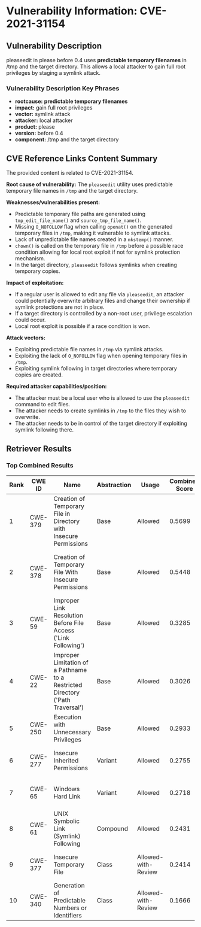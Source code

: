 # Vulnerability Information: CVE-2021-31154

## Vulnerability Description
pleaseedit in please before 0.4 uses **predictable temporary filenames** in /tmp and the target directory. This allows a local attacker to gain full root privileges by staging a symlink attack.

### Vulnerability Description Key Phrases
- **rootcause:** **predictable temporary filenames**
- **impact:** gain full root privileges
- **vector:** symlink attack
- **attacker:** local attacker
- **product:** please
- **version:** before 0.4
- **component:** /tmp and the target directory

## CVE Reference Links Content Summary
The provided content is related to CVE-2021-31154.

**Root cause of vulnerability:**
The `pleaseedit` utility uses predictable temporary file names in `/tmp` and the target directory.

**Weaknesses/vulnerabilities present:**
- Predictable temporary file paths are generated using `tmp_edit_file_name()` and `source_tmp_file_name()`.
- Missing `O_NOFOLLOW` flag when calling `openat()` on the generated temporary files in `/tmp`, making it vulnerable to symlink attacks.
- Lack of unpredictable file names created in a `mkstemp()` manner.
- `chown()` is called on the temporary file in `/tmp` before a possible race condition allowing for local root exploit if not for symlink protection mechanism.
- In the target directory, `pleaseedit` follows symlinks when creating temporary copies.

**Impact of exploitation:**
- If a regular user is allowed to edit any file via `pleaseedit`, an attacker could potentially overwrite arbitrary files and change their ownership if symlink protections are not in place.
- If a target directory is controlled by a non-root user, privilege escalation could occur.
- Local root exploit is possible if a race condition is won.

**Attack vectors:**
- Exploiting predictable file names in `/tmp` via symlink attacks.
- Exploiting the lack of `O_NOFOLLOW` flag when opening temporary files in `/tmp`.
- Exploiting symlink following in target directories where temporary copies are created.

**Required attacker capabilities/position:**
- The attacker must be a local user who is allowed to use the `pleaseedit` command to edit files.
- The attacker needs to create symlinks in `/tmp` to the files they wish to overwrite.
- The attacker needs to be in control of the target directory if exploiting symlink following there.

## Retriever Results

### Top Combined Results

| Rank | CWE ID | Name | Abstraction | Usage | Combined Score | Retrievers | Individual Scores |
|------|--------|------|-------------|-------|---------------|------------|-------------------|
| 1 | CWE-379 | Creation of Temporary File in Directory with Insecure Permissions | Base | Allowed | 0.5699 | dense, sparse, graph | dense: 0.512, sparse: 0.165, graph: 0.614 |
| 2 | CWE-378 | Creation of Temporary File With Insecure Permissions | Base | Allowed | 0.5448 | dense, sparse, graph | dense: 0.487, sparse: 0.143, graph: 0.613 |
| 3 | CWE-59 | Improper Link Resolution Before File Access ('Link Following') | Base | Allowed | 0.3285 | sparse, graph | sparse: 0.197, graph: 0.603 |
| 4 | CWE-22 | Improper Limitation of a Pathname to a Restricted Directory ('Path Traversal') | Base | Allowed | 0.3026 | sparse, graph | sparse: 0.134, graph: 0.631 |
| 5 | CWE-250 | Execution with Unnecessary Privileges | Base | Allowed | 0.2933 | dense, sparse | dense: 0.419, sparse: 0.146 |
| 6 | CWE-277 | Insecure Inherited Permissions | Variant | Allowed | 0.2755 | dense, sparse | dense: 0.431, sparse: 0.145 |
| 7 | CWE-65 | Windows Hard Link | Variant | Allowed | 0.2718 | sparse, graph | sparse: 0.180, graph: 0.536 |
| 8 | CWE-61 | UNIX Symbolic Link (Symlink) Following | Compound | Allowed | 0.2431 | dense, sparse | dense: 0.444, sparse: 0.164 |
| 9 | CWE-377 | Insecure Temporary File | Class | Allowed-with-Review | 0.2414 | dense, sparse | dense: 0.502, sparse: 0.279 |
| 10 | CWE-340 | Generation of Predictable Numbers or Identifiers | Class | Allowed-with-Review | 0.1666 | sparse, graph | sparse: 0.138, graph: 0.572 |

